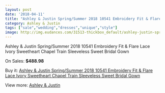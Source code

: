 ```yaml
---
layout: post
date: '2018-04-11'
title: "Ashley & Justin Spring/Summer 2018 10541 Embroidery Fit & Flare Lace Ivory Sweetheart Chapel Train Sleeveless Sweet Bridal Gown"
category: Ashley & Justin
tags: ["sale","wedding","dresses","unique","style"]
image: http://img.eudances.com/31513-thickbox_default/ashley-justin-spring-summer-2018-10541-embroidery-fit-flare-lace-ivory-sweetheart-chapel-train-sleeveless-sweet-bridal-gown.jpg
---
```

Ashley & Justin Spring/Summer 2018 10541 Embroidery Fit & Flare Lace Ivory Sweetheart Chapel Train Sleeveless Sweet Bridal Gown

On Sales: **$488.98**
<a href="https://www.eudances.com/en/ashley-justin/9882-ashley-justin-spring-summer-2018-10541-embroidery-fit-flare-lace-ivory-sweetheart-chapel-train-sleeveless-sweet-bridal-gown.html"><amp-img layout="responsive" width="600" height="600" src="//img.eudances.com/31513-thickbox_default/ashley-justin-spring-summer-2018-10541-embroidery-fit-flare-lace-ivory-sweetheart-chapel-train-sleeveless-sweet-bridal-gown.jpg" alt="Ashley & Justin Spring/Summer 2018 10541 Embroidery Fit & Flare Lace Ivory Sweetheart Chapel Train Sleeveless Sweet Bridal Gown 0" /></a>
<a href="https://www.eudances.com/en/ashley-justin/9882-ashley-justin-spring-summer-2018-10541-embroidery-fit-flare-lace-ivory-sweetheart-chapel-train-sleeveless-sweet-bridal-gown.html"><amp-img layout="responsive" width="600" height="600" src="//img.eudances.com/31519-thickbox_default/ashley-justin-spring-summer-2018-10541-embroidery-fit-flare-lace-ivory-sweetheart-chapel-train-sleeveless-sweet-bridal-gown.jpg" alt="Ashley & Justin Spring/Summer 2018 10541 Embroidery Fit & Flare Lace Ivory Sweetheart Chapel Train Sleeveless Sweet Bridal Gown 1" /></a>
<a href="https://www.eudances.com/en/ashley-justin/9882-ashley-justin-spring-summer-2018-10541-embroidery-fit-flare-lace-ivory-sweetheart-chapel-train-sleeveless-sweet-bridal-gown.html"><amp-img layout="responsive" width="600" height="600" src="//img.eudances.com/31518-thickbox_default/ashley-justin-spring-summer-2018-10541-embroidery-fit-flare-lace-ivory-sweetheart-chapel-train-sleeveless-sweet-bridal-gown.jpg" alt="Ashley & Justin Spring/Summer 2018 10541 Embroidery Fit & Flare Lace Ivory Sweetheart Chapel Train Sleeveless Sweet Bridal Gown 2" /></a>
<a href="https://www.eudances.com/en/ashley-justin/9882-ashley-justin-spring-summer-2018-10541-embroidery-fit-flare-lace-ivory-sweetheart-chapel-train-sleeveless-sweet-bridal-gown.html"><amp-img layout="responsive" width="600" height="600" src="//img.eudances.com/31517-thickbox_default/ashley-justin-spring-summer-2018-10541-embroidery-fit-flare-lace-ivory-sweetheart-chapel-train-sleeveless-sweet-bridal-gown.jpg" alt="Ashley & Justin Spring/Summer 2018 10541 Embroidery Fit & Flare Lace Ivory Sweetheart Chapel Train Sleeveless Sweet Bridal Gown 3" /></a>
<a href="https://www.eudances.com/en/ashley-justin/9882-ashley-justin-spring-summer-2018-10541-embroidery-fit-flare-lace-ivory-sweetheart-chapel-train-sleeveless-sweet-bridal-gown.html"><amp-img layout="responsive" width="600" height="600" src="//img.eudances.com/31516-thickbox_default/ashley-justin-spring-summer-2018-10541-embroidery-fit-flare-lace-ivory-sweetheart-chapel-train-sleeveless-sweet-bridal-gown.jpg" alt="Ashley & Justin Spring/Summer 2018 10541 Embroidery Fit & Flare Lace Ivory Sweetheart Chapel Train Sleeveless Sweet Bridal Gown 4" /></a>
<a href="https://www.eudances.com/en/ashley-justin/9882-ashley-justin-spring-summer-2018-10541-embroidery-fit-flare-lace-ivory-sweetheart-chapel-train-sleeveless-sweet-bridal-gown.html"><amp-img layout="responsive" width="600" height="600" src="//img.eudances.com/31515-thickbox_default/ashley-justin-spring-summer-2018-10541-embroidery-fit-flare-lace-ivory-sweetheart-chapel-train-sleeveless-sweet-bridal-gown.jpg" alt="Ashley & Justin Spring/Summer 2018 10541 Embroidery Fit & Flare Lace Ivory Sweetheart Chapel Train Sleeveless Sweet Bridal Gown 5" /></a>
<a href="https://www.eudances.com/en/ashley-justin/9882-ashley-justin-spring-summer-2018-10541-embroidery-fit-flare-lace-ivory-sweetheart-chapel-train-sleeveless-sweet-bridal-gown.html"><amp-img layout="responsive" width="600" height="600" src="//img.eudances.com/31514-thickbox_default/ashley-justin-spring-summer-2018-10541-embroidery-fit-flare-lace-ivory-sweetheart-chapel-train-sleeveless-sweet-bridal-gown.jpg" alt="Ashley & Justin Spring/Summer 2018 10541 Embroidery Fit & Flare Lace Ivory Sweetheart Chapel Train Sleeveless Sweet Bridal Gown 6" /></a>

Buy it: [Ashley & Justin Spring/Summer 2018 10541 Embroidery Fit & Flare Lace Ivory Sweetheart Chapel Train Sleeveless Sweet Bridal Gown](https://www.eudances.com/en/ashley-justin/9882-ashley-justin-spring-summer-2018-10541-embroidery-fit-flare-lace-ivory-sweetheart-chapel-train-sleeveless-sweet-bridal-gown.html "Ashley & Justin Spring/Summer 2018 10541 Embroidery Fit & Flare Lace Ivory Sweetheart Chapel Train Sleeveless Sweet Bridal Gown")

View more: [Ashley & Justin](https://www.eudances.com/en/153-ashley-justin "Ashley & Justin")